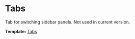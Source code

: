# Tabs

Tab for switching sidebar panels. Not used in current version.

__Template:__ [Tabs](#tabs)
